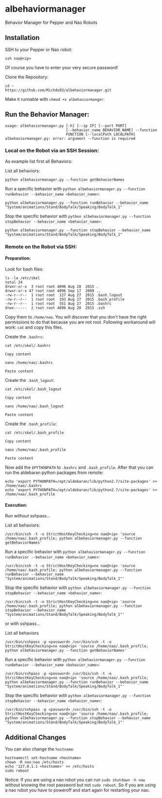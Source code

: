 # albehaviormanager
Behavior Manager for Pepper and Nao Robots

## Installation

SSH to your Pepper or Nao robot:

```
ssh nao@<ip>
```

Of course you have to enter your very secure password!

Clone the Repository:

```
cd ~
https://github.com/Michdo93/albehaviormanager.git
```

Make it runnable with `chmod +x albehaviormanger`.

## Run the Behavior Manager:

```
usage: albehaviormanager.py [-h] [--ip IP] [--port PORT]
                            [--behavior_name BEHAVIOR_NAME] --function
                            FUNCTION [--localPath LOCALPATH]
albehaviormanager.py: error: argument --function is required
```

### Local on the Robot via an SSH Session:

As example list first all Behaviors:

List all behaviors:

```
python albehaviormanager.py --function getBehaviorNames
```

Run a specific behavior with `python albehaviormanager.py --function runBehavior --behavior_name <behavior_name>`:

```
python albehaviormanager.py --function runBehavior --behavior_name "System/animations/Stand/BodyTalk/Speaking/BodyTalk_1"
```

Stop the specific behavior  with `python albehaviormanager.py --function stopBehavior --behavior_name <behavior_name>`:

```
python albehaviormanager.py --function stopBehavior --behavior_name "System/animations/Stand/BodyTalk/Speaking/BodyTalk_1"
```

### Remote on the Robot via SSH:

#### Preparation:

Look for bash files:

```
ls -la /etc/skel
total 24
drwxr-xr-x  3 root root 4096 Aug 28  2015 .
drwxr-xr-x 47 root root 4096 Sep 17  2009 ..
-rw-r--r--  1 root root  127 Aug 27  2015 .bash_logout
-rw-r--r--  1 root root  193 Aug 27  2015 .bash_profile
-rw-r--r--  1 root root  551 Aug 27  2015 .bashrc
drwx------  2 root root 4096 Aug 28  2015 .ssh
```

Copy them to `/home/nao`. You will discover that you don't have the right permissions to do that because you are not root. Following workaround will work: `cat` and copy this files.

Create the `.bashrc`:

```
cat /etc/skel/.bashrc

Copy content

nano /home/nao/.bashrc

Paste content
```

Create the `.bash_logout`:

```
cat /etc/skel/.bash_logout

Copy content

nano /home/nao/.bash_logout

Paste content
```

Create the `.bash_profile`:

```
cat /etc/skel/.bash_profile

Copy content

nano /home/nao/.bash_profile

Paste content
```

Now add the `$PYTHONPATH` to `.bashrc` and `.bash_profile`. After that you can run the aldebaran python packages from remote:

```
echo 'export PYTHONPATH=/opt/aldebaran/lib/python2.7/site-packages' >> /home/nao/.bashrc
echo 'export PYTHONPATH=/opt/aldebaran/lib/python2.7/site-packages' >> /home/nao/.bash_profile
```

#### Execution:

Run without sshpass...

List all behaviors:

```
/usr/bin/ssh -t -o StrictHostKeyChecking=no nao@<ip> 'source /home/nao/.bash_profile; python albehaviormanager.py --function getBehaviorNames'
```

Run a specific behavior with `python albehaviormanager.py --function runBehavior --behavior_name <behavior_name>`:

```
/usr/bin/ssh -t -o StrictHostKeyChecking=no nao@<ip> 'source /home/nao/.bash_profile; python albehaviormanager.py --function runBehavior --behavior_name "System/animations/Stand/BodyTalk/Speaking/BodyTalk_1"'
```

Stop the specific behavior with `python albehaviormanager.py --function stopBehavior --behavior_name <behavior_name>`:

```
/usr/bin/ssh -t -o StrictHostKeyChecking=no nao@<ip> 'source /home/nao/.bash_profile; python albehaviormanager.py --function stopBehavior --behavior_name "System/animations/Stand/BodyTalk/Speaking/BodyTalk_1"'
```

or with sshpass...

List all behaviors

```
/usr/bin/sshpass -p <password> /usr/bin/ssh -t -o StrictHostKeyChecking=no nao@<ip> 'source /home/nao/.bash_profile; python albehaviormanager.py --function getBehaviorNames'
```

Run a specific behavior with `python albehaviormanager.py --function runBehavior --behavior_name <behavior_name>`:

```
/usr/bin/sshpass -p <password> /usr/bin/ssh -t -o StrictHostKeyChecking=no nao@<ip> 'source /home/nao/.bash_profile; python albehaviormanager.py --function runBehavior --behavior_name "System/animations/Stand/BodyTalk/Speaking/BodyTalk_1"'
```

Stop the specific behavior with `python albehaviormanager.py --function stopBehavior --behavior_name <behavior_name>`:

```
/usr/bin/sshpass -p <password> /usr/bin/ssh -t -o StrictHostKeyChecking=no nao@<ip> 'source /home/nao/.bash_profile; python albehaviormanager.py --function stopBehavior --behavior_name "System/animations/Stand/BodyTalk/Speaking/BodyTalk_1"'
```

## Additional Changes

You can also change the `hostname`:

```
hostnamectl set-hostname <hostname>
chown -R nao:nao /etc/hosts
echo '127.0.1.1 <hostname>' >> /etc/hosts
sudo reboot
```

Notice: If you are using a nao robot you can run `sudo shutdown -h now` without knowing the root password but not `sudo reboot`. So if you are using a nao robot you have to poweroff and start again for restarting your nao.
